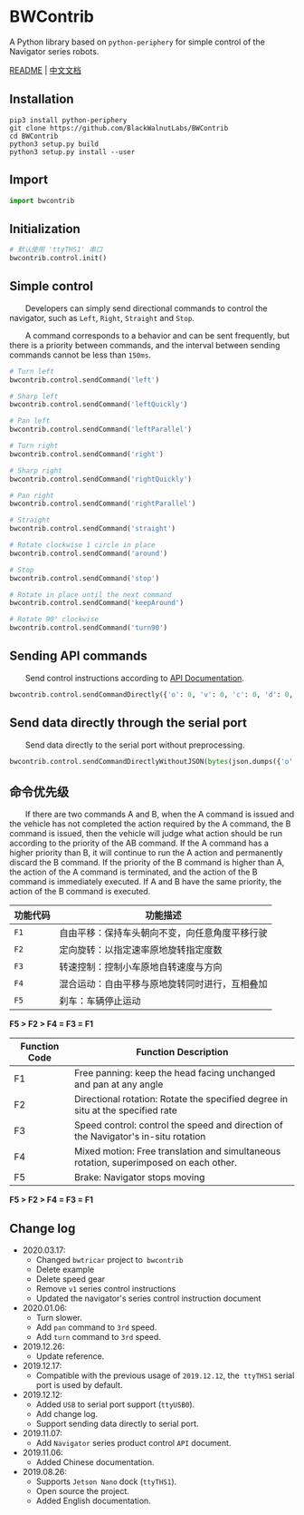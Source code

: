 # BWContrib

A Python library based on `python-periphery` for simple control of the Navigator series robots.

[README](README.md) | [中文文档](README_zh.md)

## Installation

``` shell
pip3 install python-periphery
git clone https://github.com/BlackWalnutLabs/BWContrib
cd BWContrib
python3 setup.py build
python3 setup.py install --user
```

## Import

``` python
import bwcontrib
```

## Initialization

``` python
# 默认使用 'ttyTHS1' 串口
bwcontrib.control.init()
```

## Simple control

&emsp;&emsp;Developers can simply send directional commands to control the navigator, such as `Left`, `Right`, `Straight` and `Stop`.

&emsp;&emsp;A command corresponds to a behavior and can be sent frequently, but there is a priority between commands, and the interval between sending commands cannot be less than `150ms`.

``` python
# Turn left
bwcontrib.control.sendCommand('left')

# Sharp left
bwcontrib.control.sendCommand('leftQuickly')

# Pan left
bwcontrib.control.sendCommand('leftParallel')

# Turn right
bwcontrib.control.sendCommand('right')

# Sharp right
bwcontrib.control.sendCommand('rightQuickly')

# Pan right
bwcontrib.control.sendCommand('rightParallel')

# Straight
bwcontrib.control.sendCommand('straight')

# Rotate clockwise 1 circle in place
bwcontrib.control.sendCommand('around')

# Stop
bwcontrib.control.sendCommand('stop')

# Rotate in place until the next command
bwcontrib.control.sendCommand('keepAround')

# Rotate 90° clockwise
bwcontrib.control.sendCommand('turn90')
```

## Sending API commands

&emsp;&emsp;Send control instructions according to [API Documentation](docs/navigator_api_doc.md).

``` python
bwcontrib.control.sendCommandDirectly({'o': 0, 'v': 0, 'c': 0, 'd': 0, 'r': 0, 'a': 0})
```

## Send data directly through the serial port

&emsp;&emsp;Send data directly to the serial port without preprocessing.

``` python
bwcontrib.control.sendCommandDirectlyWithoutJSON(bytes(json.dumps({'o': 0, 'v': 0, 'c': 0, 'd': 0, 'r': 0, 'a': 0}), encoding="utf8"))
```

## 命令优先级

&emsp;&emsp;If there are two commands A and B, when the A command is issued and the vehicle has not completed the action required by the A command, the B command is issued, then the vehicle will judge what action should be run according to the priority of the AB command. If the A command has a higher priority than B, it will continue to run the A action and permanently discard the B command. If the priority of the B command is higher than A, the action of the A command is terminated, and the action of the B command is immediately executed. If A and B have the same priority, the action of the B command is executed.

|  功能代码   | 功能描述  |
|  ----  | ----  |
| `F1`  | 自由平移：保持车头朝向不变，向任意角度平移行驶 |
| `F2`  | 定向旋转：以指定速率原地旋转指定度数 |
| `F3`  | 转速控制：控制小车原地自转速度与方向 |
| `F4`  | 混合运动：自由平移与原地旋转同时进行，互相叠加 |
| `F5`  | 刹车：车辆停止运动 |

**F5 > F2 > F4 = F3 = F1**

|  Function Code   | Function Description  |
|  ----  | ----  |
| F1  | Free panning: keep the head facing unchanged and pan at any angle |
| F2  | Directional rotation: Rotate the specified degree in situ at the specified rate |
| F3  | Speed ​​control: control the speed and direction of the Navigator's in-situ rotation |
| F4  | Mixed motion: Free translation and simultaneous rotation, superimposed on each other. |
| F5  | Brake: Navigator stops moving |

**F5 > F2 > F4 = F3 = F1**

## Change log

* 2020.03.17:
    * Changed `bwtricar` project  to` bwcontrib`
    * Delete example
    * Delete speed gear
    * Remove `v1` series control instructions
    * Updated the navigator's series control instruction document
* 2020.01.06:
    * Turn slower.
    * Add `pan` command to `3rd` speed.
    * Add `turn` command to `3rd` speed.
* 2019.12.26:
    * Update reference.
* 2019.12.17:
    * Compatible with the previous usage of `2019.12.12`, the` ttyTHS1` serial port is used by default.
* 2019.12.12:
    * Added `USB` to serial port support (`ttyUSB0`).
    * Add change log.
    * Support sending data directly to serial port.
* 2019.11.07:
    * Add `Navigator` series product control `API` document.
* 2019.11.06:
    * Added Chinese documentation.
* 2019.08.26:
    * Supports `Jetson Nano` dock (`ttyTHS1`).
    * Open source the project.
    * Added English documentation.